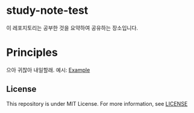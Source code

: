 # study-note-test

이 레포지토리는 공부한 것을 요약하여 공유하는 장소입니다.


# Principles

으아 귀찮아 내일할래.
예시: [Example](/operating-system-concepts/ch_1.introduction)


## License

This repository is under MIT License.
For more information, see [LICENSE](/LICENSE)
